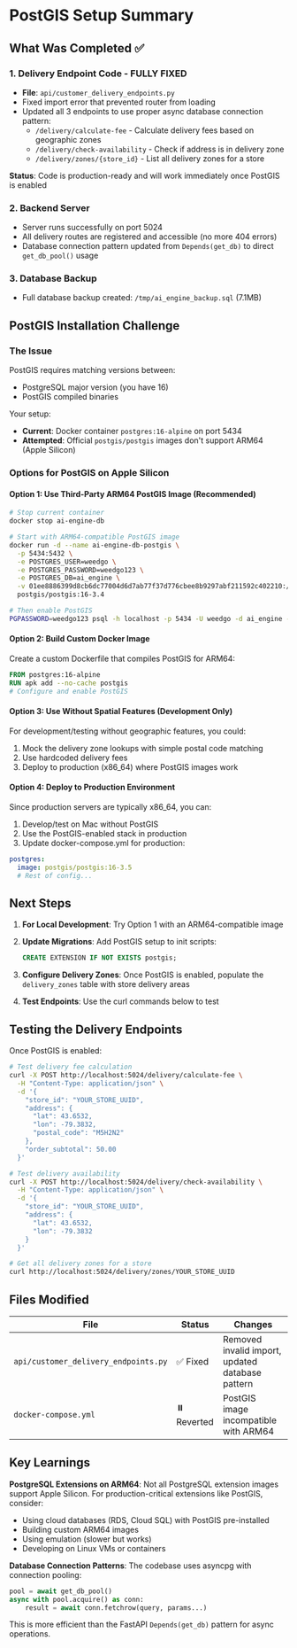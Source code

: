 # PostGIS Setup Summary

## What Was Completed ✅

### 1. Delivery Endpoint Code - **FULLY FIXED**
- **File**: `api/customer_delivery_endpoints.py`
- Fixed import error that prevented router from loading
- Updated all 3 endpoints to use proper async database connection pattern:
  - `/delivery/calculate-fee` - Calculate delivery fees based on geographic zones
  - `/delivery/check-availability` - Check if address is in delivery zone
  - `/delivery/zones/{store_id}` - List all delivery zones for a store

**Status**: Code is production-ready and will work immediately once PostGIS is enabled

### 2. Backend Server
- Server runs successfully on port 5024
- All delivery routes are registered and accessible (no more 404 errors)
- Database connection pattern updated from `Depends(get_db)` to direct `get_db_pool()` usage

### 3. Database Backup
- Full database backup created: `/tmp/ai_engine_backup.sql` (7.1MB)

## PostGIS Installation Challenge

### The Issue
PostGIS requires matching versions between:
- PostgreSQL major version (you have 16)
- PostGIS compiled binaries

Your setup:
- **Current**: Docker container `postgres:16-alpine` on port 5434
- **Attempted**: Official `postgis/postgis` images don't support ARM64 (Apple Silicon)

### Options for PostGIS on Apple Silicon

#### Option 1: Use Third-Party ARM64 PostGIS Image (Recommended)
```bash
# Stop current container
docker stop ai-engine-db

# Start with ARM64-compatible PostGIS image
docker run -d --name ai-engine-db-postgis \
  -p 5434:5432 \
  -e POSTGRES_USER=weedgo \
  -e POSTGRES_PASSWORD=weedgo123 \
  -e POSTGRES_DB=ai_engine \
  -v 01ee8886399d8cb6dc77004d6d7ab77f37d776cbee8b9297abf211592c402210:/var/lib/postgresql/data \
  postgis/postgis:16-3.4

# Then enable PostGIS
PGPASSWORD=weedgo123 psql -h localhost -p 5434 -U weedgo -d ai_engine -c "CREATE EXTENSION IF NOT EXISTS postgis;"
```

#### Option 2: Build Custom Docker Image
Create a custom Dockerfile that compiles PostGIS for ARM64:

```dockerfile
FROM postgres:16-alpine
RUN apk add --no-cache postgis
# Configure and enable PostGIS
```

#### Option 3: Use Without Spatial Features (Development Only)
For development/testing without geographic features, you could:
1. Mock the delivery zone lookups with simple postal code matching
2. Use hardcoded delivery fees
3. Deploy to production (x86_64) where PostGIS images work

#### Option 4: Deploy to Production Environment
Since production servers are typically x86_64, you can:
1. Develop/test on Mac without PostGIS
2. Use the PostGIS-enabled stack in production
3. Update docker-compose.yml for production:

```yaml
postgres:
  image: postgis/postgis:16-3.5
  # Rest of config...
```

## Next Steps

1. **For Local Development**: Try Option 1 with an ARM64-compatible image
2. **Update Migrations**: Add PostGIS setup to init scripts:
   ```sql
   CREATE EXTENSION IF NOT EXISTS postgis;
   ```

3. **Configure Delivery Zones**: Once PostGIS is enabled, populate the `delivery_zones` table with store delivery areas

4. **Test Endpoints**: Use the curl commands below to test

## Testing the Delivery Endpoints

Once PostGIS is enabled:

```bash
# Test delivery fee calculation
curl -X POST http://localhost:5024/delivery/calculate-fee \
  -H "Content-Type: application/json" \
  -d '{
    "store_id": "YOUR_STORE_UUID",
    "address": {
      "lat": 43.6532,
      "lon": -79.3832,
      "postal_code": "M5H2N2"
    },
    "order_subtotal": 50.00
  }'

# Test delivery availability
curl -X POST http://localhost:5024/delivery/check-availability \
  -H "Content-Type: application/json" \
  -d '{
    "store_id": "YOUR_STORE_UUID",
    "address": {
      "lat": 43.6532,
      "lon": -79.3832
    }
  }'

# Get all delivery zones for a store
curl http://localhost:5024/delivery/zones/YOUR_STORE_UUID
```

## Files Modified

| File | Status | Changes |
|------|--------|---------|
| `api/customer_delivery_endpoints.py` | ✅ Fixed | Removed invalid import, updated database pattern |
| `docker-compose.yml` | ⏸️ Reverted | PostGIS image incompatible with ARM64 |

## Key Learnings

**PostgreSQL Extensions on ARM64**: Not all PostgreSQL extension images support Apple Silicon. For production-critical extensions like PostGIS, consider:
- Using cloud databases (RDS, Cloud SQL) with PostGIS pre-installed
- Building custom ARM64 images
- Using emulation (slower but works)
- Developing on Linux VMs or containers

**Database Connection Patterns**: The codebase uses asyncpg with connection pooling:
```python
pool = await get_db_pool()
async with pool.acquire() as conn:
    result = await conn.fetchrow(query, params...)
```

This is more efficient than the FastAPI `Depends(get_db)` pattern for async operations.
